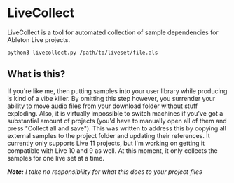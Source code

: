 # LiveCollect
LiveCollect is a tool for automated collection of sample dependencies for Ableton Live projects. 

`python3 livecollect.py /path/to/liveset/file.als`

## What is this?
If you're like me, then putting samples into your user library while producing is kind of a vibe killer. By omitting this step however, you surrender your ability to move audio files from your download folder without stuff exploding. Also, it is virtually impossible to switch machines if you've got a substantial amount of projects (you'd have to manually open all of them and press "Collect all and save"). This was written to address this by copying all external samples to the project folder and updating their references. It currently only supports Live 11 projects, but I'm working on getting it compatible with Live 10 and 9 as well. At this moment, it only collects the samples for one live set at a time.

***Note:** I take no responsibility for what this does to your project files*
